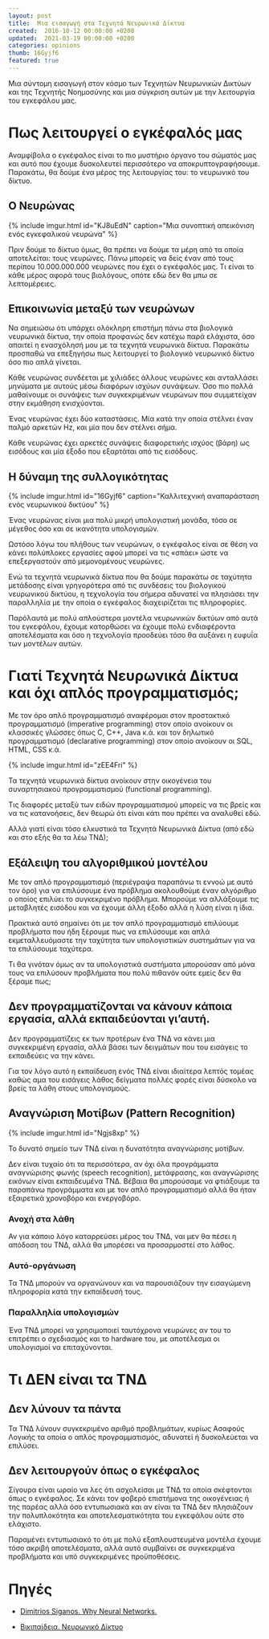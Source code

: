 ```yaml
---
layout: post
title:  Μια εισαγωγή στα Τεχνητά Νευρωνικά Δίκτυα
created:  2016-10-12 00:00:00 +0200
updated:  2021-03-19 00:00:00 +0200
categories: opinions
thumb: 16Gyjf6
featured: true
---
```

Μια σύντομη εισαγωγή στον κόσμο των Τεχνητών Νευρωνικών Δικτύων και της
Τεχνητής Νοημοσύνης και μια σύγκριση αυτών με την λειτουργία του εγκεφάλου μας.

# Πως λειτουργεί ο εγκέφαλός μας

Αναμφίβολα ο εγκέφαλος είναι το πιο μυστήριο όργανο του σώματός μας και αυτό
που έχουμε δυσκολευτεί περισσότερο να αποκρυπτογραφήσουμε. Παρακάτω, θα δούμε
ένα μέρος της λειτουργίας του: το νευρωνικό του δίκτυο.

## Ο Νευρώνας

{% include imgur.html id="KJ8uEdN" caption="Μια συνοπτική απεικόνιση ενός εγκεφαλικού νευρώνα" %}

Πριν δούμε το δίκτυο όμως, θα πρέπει να δούμε τα μέρη από τα οποία αποτελείται:
τους νευρώνες. Πάνω μπορείς να δείς έναν από τους περίπου 10.000.000.000
νευρώνες που έχει ο εγκέφαλός μας. Τι είναι το κάθε μέρος αφορά τους βιολόγους,
οπότε εδώ δεν θα μπω σε λεπτομέρειες.

## Επικοινωνία μεταξύ των νευρώνων

Να σημειώσω ότι υπάρχει ολόκληρη επιστήμη πάνω στα βιολογικά νευρωνικά δίκτυα,
την οποία προφανώς δεν κατέχω παρά ελάχιστα, όσο απαιτεί η ενασχόλησή μου με τα
τεχνητά νευρωνικά δίκτυα. Παρακάτω προσπαθώ να επεξηγήσω πως λειτουργεί το
βιολογικό νευρωνικό δίκτυο όσο πιο απλά γίνεται.

Κάθε νευρώνας συνδέεται με χιλιάδες άλλους νευρώνες και ανταλλάσει μηνύματα με
αυτούς μέσω διαφόρων ισχύων συνάψεων. Όσο πιο πολλά μαθαίνουμε οι συνάψεις των
συγκεκριμένων νευρώνων που συμμετείχαν στην εκμάθηση ενισχύονται.

Ένας νευρώνας έχει δύο καταστάσεις. Μία κατά την οποία στέλνει έναν παλμό
αρκετών Hz, και μία που δεν στέλνει σήμα.

Κάθε νευρώνας έχει αρκετές συνάψεις διαφορετικής ισχύος (βάρη) ως εισόδους και
μία έξοδο που εξαρτάται από τις εισόδους.

## Η δύναμη της συλλογικότητας

{% include imgur.html id="16Gyjf6" caption="Καλλιτεχνική αναπαράσταση ενός νευρωνικού δικτύου" %}

Ένας νευρώνας είναι μια πολύ μικρή υπολογιστική μονάδα, τόσο σε μέγεθος όσο και
σε ικανότητα υπολογισμών.

Ωστόσο λόγω του πλήθους των νευρώνων, ο εγκέφαλος είναι σε θέση να κάνει
πολύπλοκες εργασίες αφού μπορεί να τις «σπάει» ώστε να επεξεργαστούν από
μεμονομένους νευρώνες.

Ενώ τα τεχνητά νευρωνικά δίκτυα που θα δούμε παρακάτω σε ταχύτητα μετάδοσης
είναι γρηγορότερα από τις συνδέσεις του βιολογικού νευρωνικού δικτύου, η
τεχνολογία του σήμερα αδυνατεί να πλησιάσει την παραλληλία με την οποία ο
εγκέφαλος διαχειρίζεται τις πληροφορίες.

Παρόλαυτά με πολύ απλούστερα μοντέλα νευρωνικών δικτύων από αυτά του εγκεφάλου,
έχουμε κατορθώσει να έχουμε πολύ ενδιαφέροντα αποτελέσματα και όσο η τεχνολογία
προοδεύει τόσο θα αυξάνει η ευφυΐα των μοντέλων αυτών.

# Γιατί Τεχνητά Νευρωνικά Δίκτυα και όχι απλός προγραμματισμός;

Με τον όρο απλό προγραμματισμό αναφέρομαι στον προστακτικό προγραμματισμό 
(imperative programming) στον οποίο ανοίκουν οι κλασσικές γλώσσες όπως C, C++,
Java κ.ά. και τον δηλωτικό προγραμματισμό (declarative programming) στον οποίο
ανοίκουν οι SQL, HTML, CSS κ.ά.

{% include imgur.html id="zEE4Fri" %}

Τα τεχνητά νευρωνικά δίκτυα ανοίκουν στην οικογένεια του συναρτησιακού
προγραμματισμού (functional programming).

Τις διαφορές μεταξύ των ειδών προγραμματισμού μπορείς να τις βρείς και να τις
κατανοήσεις, δεν θεωρώ ότι είναι κάτι που πρέπει να αναλυθεί εδώ.

Αλλά γιατί είναι τόσο ελκυστικά τα Τεχνητά Νευρωνικά Δίκτυα (από εδώ και στο
εξής θα τα λέω ΤΝΔ);

## Εξάλειψη του αλγοριθμικού μοντέλου

Με τον απλό προγραμματισμό (περιέγραψα παραπάνω τι εννοώ με αυτό τον όρο) για
να επιλύσουμε ένα πρόβλημα ακολουθούμε έναν αλγόριθμο ο οποίος επιλύει το
συγκεκριμένο πρόβλημα. Μπορούμε να αλλάξουμε τις μεταβλητές εισόδου και να
έχουμε άλλη έξοδο αλλά η λύση είναι η ίδια.

Πρακτικά αυτό σημαίνει ότι με τον απλό προγραμματισμό επιλύουμε προβλήματα που
ήδη ξέρουμε πως να επιλύσουμε και απλά εκμεταλλευόμαστε την ταχύτητα των
υπολογιστικών συστημάτων για να τα επιλύσουμε ταχύτερα.

Τι θα γινόταν όμως αν τα υπολογιστικά συστήματα μπορούσαν από μόνα τους να 
επιλύσουν προβλήματα που πολύ πιθανόν ούτε εμείς δεν θα ξέραμε πως;

## Δεν προγραμματίζονται να κάνουν κάποια εργασία, αλλά εκπαιδεύονται γι’αυτή.

Δεν προγραμματίζεις εκ των προτέρων ένα ΤΝΔ να κάνει μια συγκεκριμένη εργασία,
αλλά βάσει των δειγμάτων που του εισάγεις το εκπαιδεύεις να την κάνει.

Για τον λόγο αυτό η εκπαίδευση ενός ΤΝΔ είναι ιδιαίτερα λεπτός τομέας καθώς αμα
του εισάγεις λάθος δείγματα πολλές φορές είναι δύσκολο να βρείς τα λάθη στους
υπολογισμούς.

## Αναγνώριση Μοτίβων (Pattern Recognition)

{% include imgur.html id="Ngjs8xp" %}

Το δυνατό σημείο των ΤΝΔ είναι η δυνατότητα αναγνώρισης μοτίβων.

Δεν είναι τυχαίο ότι τα περισσότερα, αν όχι όλα προγράμματα αναγνώρισης φωνής
(speech recognition), μετάφρασης, και αναγνώρισης εικόνων είναι εκπαιδευμένα
ΤΝΔ.
Βέβαια θα μπορούσαμε να φτιάξουμε τα παραπάνω προγράμματα και με τον απλό
προγραμματισμό αλλά θα ήταν εξαιρετικά χρονοβόρο και ενεργοβόρο.

### Ανοχή στα λάθη

Αν για κάποιο λόγο καταρρεύσει μέρος του ΤΝΔ, ναι μεν θα πέσει η απόδοση του
ΤΝΔ, αλλά θα μπορέσει να προσαρμοστεί στο λάθος.

### Αυτό-οργάνωση

Τα ΤΝΔ μπορούν να οργανώνουν και να παρουσιάζουν την εισαγώμενη πληροφορία κατά
την εκπαίδευσή τους.

### Παραλληλία υπολογισμών
Ένα ΤΝΔ μπορεί να χρησιμοποιεί ταυτόχρονα νευρώνες αν του το επιτρέπει ο 
σχεδιασμός και το hardware του, με αποτέλεσμα οι υπολογισμοί να επιταχύνονται.

# Τι ΔΕΝ είναι τα ΤΝΔ

## Δεν λύνουν τα πάντα

Τα ΤΝΔ λύνουν συγκεκριμένο αριθμό προβλημάτων, κυρίως Ασαφούς Λογικής τα οποία
ο απλός προγραμματισμός, αδυνατεί ή δυσκολεύεται να επιλύσει.

## Δεν λειτουργούν όπως ο εγκέφαλος

Σίγουρα είναι ωραίο να λες ότι ασχολείσαι με ΤΝΔ τα οποία σκέφτονται όπως ο
εγκέφαλος. Σε κάνει τον φοβερό επιστήμονα της οικογένειας ή της παρέας αλλά όσο
εντυπωσιακά και αν είναι τα ΤΝΔ δεν πλησιάζουν την πολυπλοκότητα και
αποτελεσματικότητα του εγκεφάλου ούτε στο ελάχιστο.

Παραμένει εντυπωσιακό το ότι με πολύ εξαπλουστευμένα μοντέλα έχουμε τόσο ακριβή
αποτελέσματα, αλλά αυτό συμβαίνει σε συγκεκριμένα προβλήματα και υπό
συγκεκριμένες προϋποθέσεις.

# Πηγές

* [Dimitrios Siganos. Why Neural Networks.](http://www.doc.ic.ac.uk/~nd/surprise_96/journal/vol1/ds12/article1.html)

* [Βικιπαίδεια. Νευρωνικό Δίκτυο](http://el.wikipedia.org/wiki/%CE%9D%CE%B5%CF%85%CF%81%CF%89%CE%BD%CE%B9%CE%BA%CF%8C_%CE%B4%CE%AF%CE%BA%CF%84%CF%85%CE%BF)